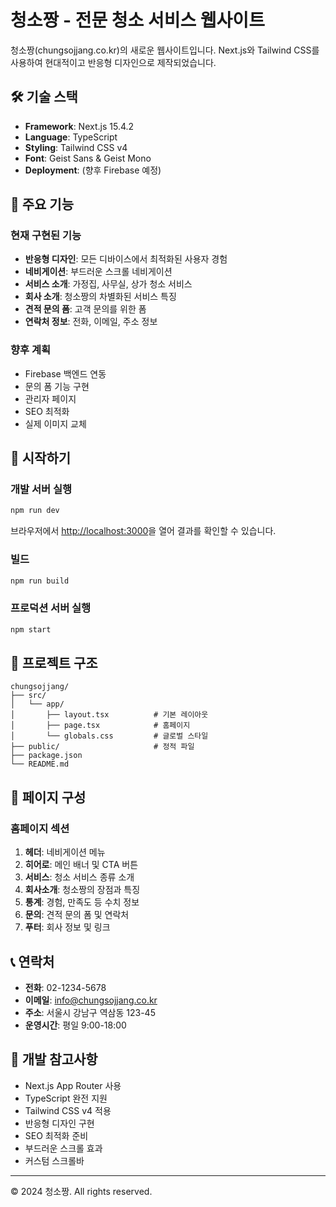 # 청소짱 - 전문 청소 서비스 웹사이트

청소짱(chungsojjang.co.kr)의 새로운 웹사이트입니다. Next.js와 Tailwind CSS를 사용하여 현대적이고 반응형 디자인으로 제작되었습니다.

## 🛠 기술 스택

- **Framework**: Next.js 15.4.2
- **Language**: TypeScript
- **Styling**: Tailwind CSS v4
- **Font**: Geist Sans & Geist Mono
- **Deployment**: (향후 Firebase 예정)

## 🎨 주요 기능

### 현재 구현된 기능
- **반응형 디자인**: 모든 디바이스에서 최적화된 사용자 경험
- **네비게이션**: 부드러운 스크롤 네비게이션
- **서비스 소개**: 가정집, 사무실, 상가 청소 서비스
- **회사 소개**: 청소짱의 차별화된 서비스 특징
- **견적 문의 폼**: 고객 문의를 위한 폼
- **연락처 정보**: 전화, 이메일, 주소 정보

### 향후 계획
- Firebase 백엔드 연동
- 문의 폼 기능 구현
- 관리자 페이지
- SEO 최적화
- 실제 이미지 교체

## 🚀 시작하기

### 개발 서버 실행

```bash
npm run dev
```

브라우저에서 [http://localhost:3000](http://localhost:3000)을 열어 결과를 확인할 수 있습니다.

### 빌드

```bash
npm run build
```

### 프로덕션 서버 실행

```bash
npm start
```

## 📁 프로젝트 구조

```
chungsojjang/
├── src/
│   └── app/
│       ├── layout.tsx          # 기본 레이아웃
│       ├── page.tsx            # 홈페이지
│       └── globals.css         # 글로벌 스타일
├── public/                     # 정적 파일
├── package.json
└── README.md
```

## 🎯 페이지 구성

### 홈페이지 섹션
1. **헤더**: 네비게이션 메뉴
2. **히어로**: 메인 배너 및 CTA 버튼
3. **서비스**: 청소 서비스 종류 소개
4. **회사소개**: 청소짱의 장점과 특징
5. **통계**: 경험, 만족도 등 수치 정보
6. **문의**: 견적 문의 폼 및 연락처
7. **푸터**: 회사 정보 및 링크

## 📞 연락처

- **전화**: 02-1234-5678
- **이메일**: info@chungsojjang.co.kr
- **주소**: 서울시 강남구 역삼동 123-45
- **운영시간**: 평일 9:00-18:00

## 📝 개발 참고사항

- Next.js App Router 사용
- TypeScript 완전 지원
- Tailwind CSS v4 적용
- 반응형 디자인 구현
- SEO 최적화 준비
- 부드러운 스크롤 효과
- 커스텀 스크롤바

---

© 2024 청소짱. All rights reserved.
